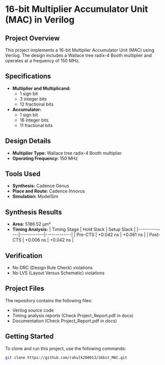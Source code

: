 # 16-bit Multiplier Accumulator Unit (MAC) in Verilog

## Project Overview
This project implements a 16-bit Multiplier Accumulator Unit (MAC) using Verilog. The design includes a Wallace tree radix-4 Booth multiplier and operates at a frequency of 150 MHz.

## Specifications
- **Multiplier and Multiplicand:**
  - 1 sign bit
  - 3 integer bits
  - 12 fractional bits
- **Accumulator:**
  - 1 sign bit
  - 16 integer bits
  - 11 fractional bits

## Design Details
- **Multiplier Type:** Wallace tree radix-4 Booth multiplier
- **Operating Frequency:** 150 MHz

## Tools Used
- **Synthesis:** Cadence Genus
- **Place and Route:** Cadence Innovus
- **Simulation:** ModelSim

## Synthesis Results
- **Area:** 5186.52 µm²
- **Timing Analysis:**
  | Timing Stage | Hold Slack | Setup Slack |
  |--------------|------------|-------------|
  | Pre-CTS      | +0.042 ns  | +0.061 ns   |
  | Post-CTS     | +0.006 ns  | +0.042 ns   |

## Verification
- No DRC (Design Rule Check) violations
- No LVS (Layout Versus Schematic) violations

## Project Files
The repository contains the following files:
- Verilog source code
- Timing analysis reports (Check Project_Report.pdf in docs)
- Documentation (Check Project_Report.pdf in docs)

## Getting Started
To clone and run this project, use the following commands:
```bash
git clone https://github.com/rahulk200013/16bit_MAC.git
